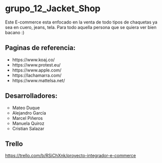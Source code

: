 # grupo_12_Jacket_Shop

Este E-commerce esta enfocado en la venta de todo tipos de chaquetas ya sea en cuero, jeans, tela. Para todo aquella persona que se quiera ver bien bacano :)

## Paginas de referencia:

<ul>
<li>https://www.koaj.co/</li>
<li>https://www.protest.eu/</li>
<li>https://www.apple.com/</li>
<li>https://lachamarra.com/</li>
<li>https://www.mattelsa.net/</li>
</ul>

## Desarrolladores:

<ul>
<li type="circle">Mateo Duque</li>
<li type="circle">Alejandro García</li>
<li type="circle">Marcel Piñeros</li>
<li type="circle">Manuela Quiroz</li>
<li type="circle">Cristian Salazar</li>
</ul>

## Trello

https://trello.com/b/RSiChXnk/proyecto-integrador-e-commerce
